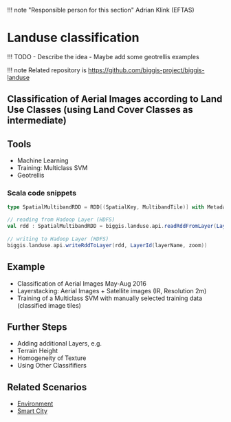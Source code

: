 !!! note "Responsible person for this section"
    Adrian Klink (EFTAS)

# Landuse classification

!!! TODO
    - Describe the idea
    - Maybe add some geotrellis examples

!!! note
    Related repository is https://github.com/biggis-project/biggis-landuse
  
## Classification of Aerial Images according to Land Use Classes (using Land Cover Classes as intermediate)

## Tools
- Machine Learning
- Training: Multiclass SVM
- Geotrellis

### Scala code snippets

```scala
type SpatialMultibandRDD = RDD[(SpatialKey, MultibandTile)] with Metadata[TileLayerMetadata[SpatialKey]]

// reading from Hadoop Layer (HDFS)
val rdd : SpatialMultibandRDD = biggis.landuse.api.readRddFromLayer(LayerId(layerName, zoom))
      
// writing to Hadoop Layer (HDFS)
biggis.landuse.api.writeRddToLayer(rdd, LayerId(layerName, zoom))
```

## Example
- Classification of Aerial Images May-Aug 2016
- Layerstacking: Aerial Images + Satellite images (IR, Resolution 2m)
- Training of a Multiclass SVM with manually selected training data (classified image tiles)

## Further Steps
- Adding additional Layers, e.g.
- Terrain Height
- Homogeneity of Texture
- Using Other Classififiers

## Related Scenarios
- [Environment](../scenarios/03_env.md)
- [Smart City](../scenarios/01_city.md)
